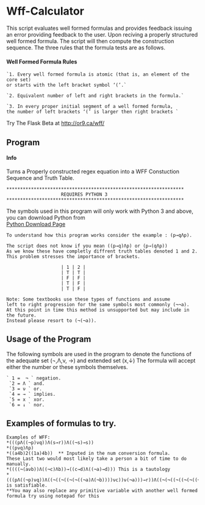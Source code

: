 # Wff-Calculator

This script evaluates well formed formulas and provides feedback issuing an error providing feedback to the user. 
Upon reciving a properly structured well formed formula. The script will then compute the construction sequence.
The three rules that the formula tests are as follows.

#### Well Formed Formula Rules
````
`1. Every well formed formula is atomic (that is, an element of the core set)
or starts with the left bracket symbol ‘(’.`

`2. Equivalent number of left and right brackets in the formula.`

`3. In every proper initial segment of a well formed formula, 
the number of left brackets ‘(’ is larger then right brackets `
````

Try The Flask Beta at http://or9.ca/wff/

## Program 
#### Info
Turns a Properly constructed regex equation into a WFF Constuction Sequence and Truth Table. 
````
*****************************************************************
                    REQUIRES PYTHON 3 
*****************************************************************
````
The symbols used in this program will only work with Python 3 
and above, you can download Python from  
[Python Download Page](https://www.python.org/downloads/)
````
To understand how this program works consider the example : (p→qΛp). 

The script does not know if you mean ((p→q)Λp) or (p→(qΛp))
As we know these have completly diffrent truth tables denoted 1 and 2.
This problem stresses the importance of brackets.

                    | 1 | 2 |
                    | T | T |
                    | F | F |
                    | T | F |
                    | T | F | 

Note: Some textbooks use these types of functions and assume 
left to right progression for the same symbols most commonly (¬¬a).
At this point in time this method is unsupported but may include in the future. 
Instead please resort to (¬(¬a)).
 ````
## Usage of the  Program
The following symbols are used in the program to denote the functions of the adequate set (¬,Λ,ν, →) and extended set (x,↓)
The formula will accept either the number or these symbols themselves.
````
` 1 =  ¬ ` negation.
 `2 = Λ ` and.
 `3 = ν ` or.
 `4 = → ` implies.
 `5 = x ` xor.
 `6 = ↓ ` nor.
 ````
## Examples of formulas to try.
````
Examples of WFF:
*(((pΛ((¬p)νq))Λ(s→r))Λ((¬s)→s))
*((pνq)Λp)
*((a4b)2((1a)4b))  ** Inputed in the num conversion formula. 
These Last two would most likely take a person a bit of time to do manually.
*((((¬(aνb))Λ((¬c)Λb))→((c→d)Λ((¬a)→d))) This is a tautology
*(((pΛ((¬p)νq))Λ((¬((¬((¬(¬((¬a)Λ(¬b))))νc))ν(¬a)))→r))Λ((¬(¬((¬((¬(¬((¬a)Λ(¬b))))νc))ν(¬a))))→(¬((¬((¬(¬((¬a)Λ(¬b))))νc))ν(¬a))))) is satisfiable.
**You may also replace any primitive variable with another well formed formula try using notepad for this
````


